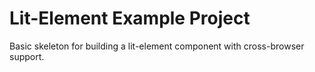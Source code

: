 # Lit-Element Example Project

Basic skeleton for building a lit-element component with cross-browser support.